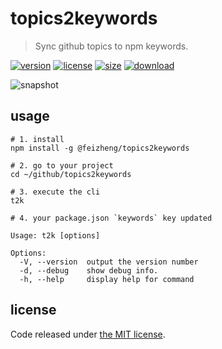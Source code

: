 # topics2keywords
> Sync github topics to npm keywords.

[![version][version-image]][version-url]
[![license][license-image]][license-url]
[![size][size-image]][size-url]
[![download][download-image]][download-url]

![snapshot](https://tva1.sinaimg.cn/large/0081Kckwgy1gkdeama22oj30oc02w76w.jpg)

## usage
```shell
# 1. install
npm install -g @feizheng/topics2keywords

# 2. go to your project
cd ~/github/topics2keywords

# 3. execute the cli
t2k

# 4. your package.json `keywords` key updated
```

~~~
Usage: t2k [options]

Options:
  -V, --version  output the version number
  -d, --debug    show debug info.
  -h, --help     display help for command
~~~

## license
Code released under [the MIT license](https://github.com/afeiship/topics2keywords/blob/master/LICENSE.txt).

[version-image]: https://img.shields.io/npm/v/@feizheng/topics2keywords
[version-url]: https://npmjs.org/package/@feizheng/topics2keywords

[license-image]: https://img.shields.io/npm/l/@feizheng/topics2keywords
[license-url]: https://github.com/afeiship/topics2keywords/blob/master/LICENSE.txt

[size-image]: https://img.shields.io/bundlephobia/minzip/@feizheng/topics2keywords
[size-url]: https://github.com/afeiship/topics2keywords/blob/master/dist/topics2keywords.min.js

[download-image]: https://img.shields.io/npm/dm/@feizheng/topics2keywords
[download-url]: https://www.npmjs.com/package/@feizheng/topics2keywords
